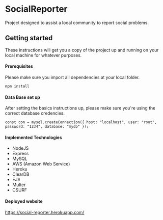 # SocialReporter
Project designed to assist a local community to report social problems.

## Getting started

These instructions will get you a copy of the project up and running on your local machine for whatever purposes.

#### Prerequisites

Please make sure you import all dependencies at your local folder.

```
npm install
```

#### Data Base set up

After setting the basics instructions up, please make sure you're using the correct database credencies.

`const con = mysql.createConnection({
  host: "localhost",
  user: "root",
  password: "1234",
  database: "mydb"
});`

#### Implemented Technologies
- NodeJS
- Express
- MySQL
- AWS (Amazon Web Service)
- Heroku
- ClearDB
- EJS
- Multer
- CSURF

#### Deployed website

https://social-reporter.herokuapp.com/
